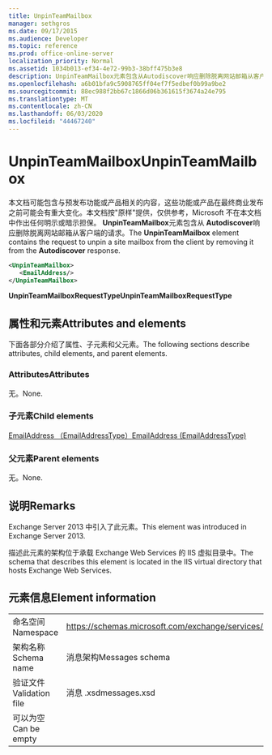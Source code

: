 ```yaml
---
title: UnpinTeamMailbox
manager: sethgros
ms.date: 09/17/2015
ms.audience: Developer
ms.topic: reference
ms.prod: office-online-server
localization_priority: Normal
ms.assetid: 1034b013-ef34-4e72-99b3-38bff475b3e8
description: UnpinTeamMailbox元素包含从Autodiscover响应删除脱离网站邮箱从客户端的请求。
ms.openlocfilehash: a6b01bfa9c5908765ff04ef7f5edbef0b99a9be2
ms.sourcegitcommit: 88ec988f2bb67c1866d06b361615f3674a24e795
ms.translationtype: MT
ms.contentlocale: zh-CN
ms.lasthandoff: 06/03/2020
ms.locfileid: "44467240"
---
```

# <a name="unpinteammailbox"></a><span data-ttu-id="095f0-103">UnpinTeamMailbox</span><span class="sxs-lookup"><span data-stu-id="095f0-103">UnpinTeamMailbox</span></span>

<span data-ttu-id="095f0-104">本文档可能包含与预发布功能或产品相关的内容，这些功能或产品在最终商业发布之前可能会有重大变化。本文档按"原样"提供，仅供参考，Microsoft 不在本文档中作出任何明示或暗示担保。 **UnpinTeamMailbox**元素包含从 **Autodiscover**响应删除脱离网站邮箱从客户端的请求。</span><span class="sxs-lookup"><span data-stu-id="095f0-104">The **UnpinTeamMailbox** element contains the request to unpin a site mailbox from the client by removing it from the **Autodiscover** response.</span></span> 
  
```XML
<UnpinTeamMailbox>
   <EmailAddress/>
</UnpinTeamMailbox>
```

 <span data-ttu-id="095f0-105">**UnpinTeamMailboxRequestType**</span><span class="sxs-lookup"><span data-stu-id="095f0-105">**UnpinTeamMailboxRequestType**</span></span>
## <a name="attributes-and-elements"></a><span data-ttu-id="095f0-106">属性和元素</span><span class="sxs-lookup"><span data-stu-id="095f0-106">Attributes and elements</span></span>

<span data-ttu-id="095f0-107">下面各部分介绍了属性、子元素和父元素。</span><span class="sxs-lookup"><span data-stu-id="095f0-107">The following sections describe attributes, child elements, and parent elements.</span></span>
  
### <a name="attributes"></a><span data-ttu-id="095f0-108">Attributes</span><span class="sxs-lookup"><span data-stu-id="095f0-108">Attributes</span></span>

<span data-ttu-id="095f0-109">无。</span><span class="sxs-lookup"><span data-stu-id="095f0-109">None.</span></span>
  
### <a name="child-elements"></a><span data-ttu-id="095f0-110">子元素</span><span class="sxs-lookup"><span data-stu-id="095f0-110">Child elements</span></span>

[<span data-ttu-id="095f0-111">EmailAddress （EmailAddressType）</span><span class="sxs-lookup"><span data-stu-id="095f0-111">EmailAddress (EmailAddressType)</span></span>](emailaddress-emailaddresstype.md)
  
### <a name="parent-elements"></a><span data-ttu-id="095f0-112">父元素</span><span class="sxs-lookup"><span data-stu-id="095f0-112">Parent elements</span></span>

<span data-ttu-id="095f0-113">无。</span><span class="sxs-lookup"><span data-stu-id="095f0-113">None.</span></span>
  
## <a name="remarks"></a><span data-ttu-id="095f0-114">说明</span><span class="sxs-lookup"><span data-stu-id="095f0-114">Remarks</span></span>

<span data-ttu-id="095f0-115">Exchange Server 2013 中引入了此元素。</span><span class="sxs-lookup"><span data-stu-id="095f0-115">This element was introduced in Exchange Server 2013.</span></span>
  
<span data-ttu-id="095f0-116">描述此元素的架构位于承载 Exchange Web Services 的 IIS 虚拟目录中。</span><span class="sxs-lookup"><span data-stu-id="095f0-116">The schema that describes this element is located in the IIS virtual directory that hosts Exchange Web Services.</span></span>
  
## <a name="element-information"></a><span data-ttu-id="095f0-117">元素信息</span><span class="sxs-lookup"><span data-stu-id="095f0-117">Element information</span></span>

|||
|:-----|:-----|
|<span data-ttu-id="095f0-118">命名空间</span><span class="sxs-lookup"><span data-stu-id="095f0-118">Namespace</span></span>  <br/> |https://schemas.microsoft.com/exchange/services/2006/messages  <br/> |
|<span data-ttu-id="095f0-119">架构名称</span><span class="sxs-lookup"><span data-stu-id="095f0-119">Schema name</span></span>  <br/> |<span data-ttu-id="095f0-120">消息架构</span><span class="sxs-lookup"><span data-stu-id="095f0-120">Messages schema</span></span>  <br/> |
|<span data-ttu-id="095f0-121">验证文件</span><span class="sxs-lookup"><span data-stu-id="095f0-121">Validation file</span></span>  <br/> |<span data-ttu-id="095f0-122">消息 .xsd</span><span class="sxs-lookup"><span data-stu-id="095f0-122">messages.xsd</span></span>  <br/> |
|<span data-ttu-id="095f0-123">可以为空</span><span class="sxs-lookup"><span data-stu-id="095f0-123">Can be empty</span></span>  <br/> ||
   

